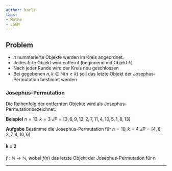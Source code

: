 ```yaml
---
author: karlz
tags:
- Mathe
- LSGM
---
```


## Problem

- $n$ nummerierte Objekte werden im Kreis angeordnet.
- Jedes $k$-te Objekt wird entfernt (beginnend mit Objekt $k$)
- Nach jeder Runde wird der Kreis neu geschlossen
- Bei gegebenen $n,k\in\mathbb{N} (n\ge k)$ soll das letzte Objekt der Josephus-Permutation bestimmt werden

### Josephus-Permutation

Die Reihenfolg der entfernten Objekte wird als Josephus-Permutationbezeichnet.

**Beispiel**
$n=13,k=3$
$JP=[3,6,9,12,2,7,11,4,10,5,1,8,13]$

**Aufgabe**
Bestimme die Josephus-Permutation für $n=10,k=4$
$JP=[4,8,2,7,4,10,6]$

#### k = 2

$f:\mathbb{N}\to\mathbb{N}$, wobei $f(n)$ das letzte Objekt der Josephus-Permutation für n

****